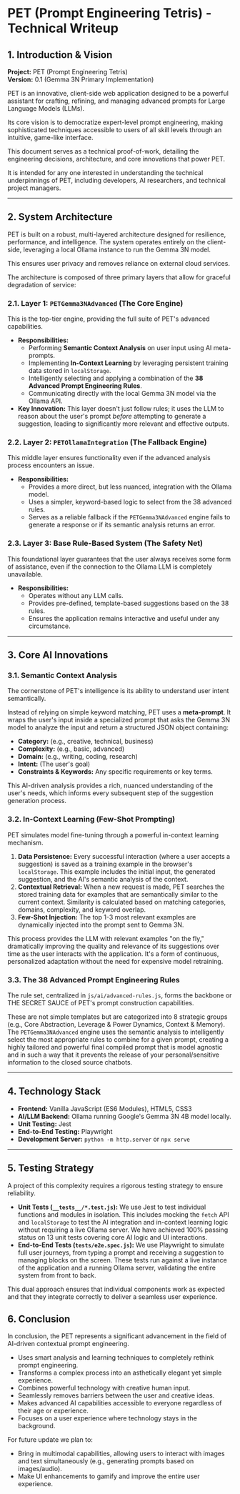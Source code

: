 # PET (Prompt Engineering Tetris) - Technical Writeup

## 1. Introduction & Vision

**Project:** PET (Prompt Engineering Tetris)  
**Version:** 0.1 (Gemma 3N Primary Implementation)

PET is an innovative, client-side web application designed to be a powerful assistant for crafting, refining, and managing advanced prompts for Large Language Models (LLMs). 

Its core vision is to democratize expert-level prompt engineering, making sophisticated techniques accessible to users of all skill levels through an intuitive, game-like interface.

This document serves as a technical proof-of-work, detailing the engineering decisions, architecture, and core innovations that power PET. 

It is intended for any one interested in understanding the technical underpinnings of PET, including developers, AI researchers, and technical project managers.

---

## 2. System Architecture

PET is built on a robust, multi-layered architecture designed for resilience, performance, and intelligence.
 The system operates entirely on the client-side, leveraging a local Ollama instance to run the Gemma 3N model. 
 
 This ensures user privacy and removes reliance on external cloud services.

The architecture is composed of three primary layers that allow for graceful degradation of service:

### 2.1. Layer 1: `PETGemma3NAdvanced` (The Core Engine)
This is the top-tier engine, providing the full suite of PET's advanced capabilities.
- **Responsibilities:**
    - Performing **Semantic Context Analysis** on user input using AI meta-prompts.
    - Implementing **In-Context Learning** by leveraging persistent training data stored in `localStorage`.
    - Intelligently selecting and applying a combination of the **38 Advanced Prompt Engineering Rules**.
    - Communicating directly with the local Gemma 3N model via the Ollama API.
- **Key Innovation:** This layer doesn't just follow rules; it uses the LLM to reason about the user's prompt *before* attempting to generate a suggestion, leading to significantly more relevant and effective outputs.

### 2.2. Layer 2: `PETOllamaIntegration` (The Fallback Engine)
This middle layer ensures functionality even if the advanced analysis process encounters an issue.
- **Responsibilities:**
    - Provides a more direct, but less nuanced, integration with the Ollama model.
    - Uses a simpler, keyword-based logic to select from the 38 advanced rules.
    - Serves as a reliable fallback if the `PETGemma3NAdvanced` engine fails to generate a response or if its semantic analysis returns an error.

### 2.3. Layer 3: Base Rule-Based System (The Safety Net)
This foundational layer guarantees that the user always receives some form of assistance, even if the connection to the Ollama LLM is completely unavailable.
- **Responsibilities:**
    - Operates without any LLM calls.
    - Provides pre-defined, template-based suggestions based on the 38 rules.
    - Ensures the application remains interactive and useful under any circumstance.

---

## 3. Core AI Innovations

### 3.1. Semantic Context Analysis
The cornerstone of PET's intelligence is its ability to understand user intent semantically.

 Instead of relying on simple keyword matching, PET uses a **meta-prompt**. It wraps the user's input inside a specialized prompt that asks the Gemma 3N model to analyze the input and return a structured JSON object containing:
- **Category:** (e.g., creative, technical, business)
- **Complexity:** (e.g., basic, advanced)
- **Domain:** (e.g., writing, coding, research)
- **Intent:** (The user's goal)
- **Constraints & Keywords:** Any specific requirements or key terms.

This AI-driven analysis provides a rich, nuanced understanding of the user's needs, which informs every subsequent step of the suggestion generation process.

### 3.2. In-Context Learning (Few-Shot Prompting)
PET simulates model fine-tuning through a powerful in-context learning mechanism.
1.  **Data Persistence:** Every successful interaction (where a user accepts a suggestion) is saved as a training example in the browser's `localStorage`. This example includes the initial input, the generated suggestion, and the AI's semantic analysis of the context.
2.  **Contextual Retrieval:** When a new request is made, PET searches the stored training data for examples that are semantically similar to the current context. 
Similarity is calculated based on matching categories, domains, complexity, and keyword overlap.
3. **Few-Shot Injection:** The top 1-3 most relevant examples are dynamically injected into the prompt sent to Gemma 3N.

This process provides the LLM with relevant examples "on the fly," dramatically improving the quality and relevance of its suggestions over time as the user interacts with the application. It's a form of continuous, personalized adaptation without the need for expensive model retraining.

### 3.3. The 38 Advanced Prompt Engineering Rules
The rule set, centralized in `js/ai/advanced-rules.js`, forms the backbone or THE SECRET SAUCE of PET's prompt construction capabilities.

These are not simple templates but are categorized into 8 strategic groups (e.g., Core Abstraction, Leverage & Power Dynamics, Context & Memory).
The `PETGemma3NAdvanced` engine uses the semantic analysis to intelligently select the most appropriate rules to combine for a given prompt, creating a highly tailored and powerful final compiled prompt that is model agnostic and in such a way that it prevents the release of your personal/sensitive information to the closed source chatbots.

---

## 4. Technology Stack

-   **Frontend:** Vanilla JavaScript (ES6 Modules), HTML5, CSS3
-   **AI/LLM Backend:** Ollama running Google's Gemma 3N 4B model locally.
-   **Unit Testing:** Jest
-   **End-to-End Testing:** Playwright
-   **Development Server:** `python -m http.server` or `npx serve`

---

## 5. Testing Strategy

A project of this complexity requires a rigorous testing strategy to ensure reliability.
-   **Unit Tests (`__tests__/*.test.js`):** We use Jest to test individual functions and modules in isolation. This includes mocking the `fetch` API and `localStorage` to test the AI integration and in-context learning logic without requiring a live Ollama server. We have achieved 100% passing status on 13 unit tests covering core AI logic and UI interactions.
-   **End-to-End Tests (`tests/e2e.spec.js`):** We use Playwright to simulate full user journeys, from typing a prompt and receiving a suggestion to managing blocks on the screen. These tests run against a live instance of the application and a running Ollama server, validating the entire system from front to back.

This dual approach ensures that individual components work as expected and that they integrate correctly to deliver a seamless user experience.

## 6. Conclusion

In conclusion, the PET represents a significant advancement in the field of AI-driven contextual prompt engineering.

- Uses smart analysis and learning techniques to completely rethink prompt engineering.
- Transforms a complex process into an asthetically elegant yet simple experience.
- Combines powerful technology with creative human input.
- Seamlessly removes barriers between the user and creative ideas.
- Makes advanced AI capabilities accessible to everyone regardless of their age or experience.
- Focuses on a user experience where technology stays in the background.

For future update we plan to:
- Bring in multimodal capabilities, allowing users to interact with images and text simultaneously (e.g., generating prompts based on images/audio). 
- Make UI enhancements to gamify and improve the entire user experience.
